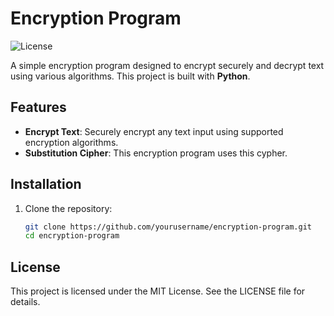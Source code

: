 # Encryption Program

![License](https://img.shields.io/badge/license-MIT-blue.svg)

A simple encryption program designed to encrypt securely and decrypt text using various algorithms. This project is built with **Python**.

## Features

- **Encrypt Text**: Securely encrypt any text input using supported encryption algorithms.
- **Substitution Cipher**: This encryption program uses this cypher.

## Installation

1. Clone the repository:

   ```bash
   git clone https://github.com/yourusername/encryption-program.git
   cd encryption-program

## License
This project is licensed under the MIT License. See the LICENSE file for details.
